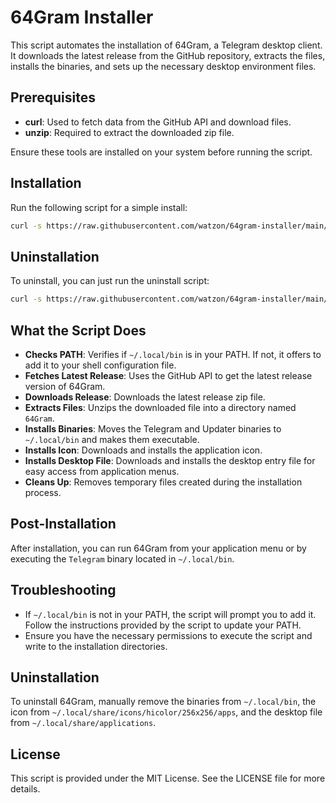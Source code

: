 # 64Gram Installer

This script automates the installation of 64Gram, a Telegram desktop client. It downloads the latest release from the GitHub repository, extracts the files, installs the binaries, and sets up the necessary desktop environment files.

## Prerequisites

- **curl**: Used to fetch data from the GitHub API and download files.
- **unzip**: Required to extract the downloaded zip file.

Ensure these tools are installed on your system before running the script.

## Installation

Run the following script for a simple install:
```bash
curl -s https://raw.githubusercontent.com/watzon/64gram-installer/main/install.sh | bash
```

## Uninstallation

To uninstall, you can just run the uninstall script:
```bash
curl -s https://raw.githubusercontent.com/watzon/64gram-installer/main/uninstall.sh | bash
```


## What the Script Does

- **Checks PATH**: Verifies if `~/.local/bin` is in your PATH. If not, it offers to add it to your shell configuration file.
- **Fetches Latest Release**: Uses the GitHub API to get the latest release version of 64Gram.
- **Downloads Release**: Downloads the latest release zip file.
- **Extracts Files**: Unzips the downloaded file into a directory named `64Gram`.
- **Installs Binaries**: Moves the Telegram and Updater binaries to `~/.local/bin` and makes them executable.
- **Installs Icon**: Downloads and installs the application icon.
- **Installs Desktop File**: Downloads and installs the desktop entry file for easy access from application menus.
- **Cleans Up**: Removes temporary files created during the installation process.

## Post-Installation

After installation, you can run 64Gram from your application menu or by executing the `Telegram` binary located in `~/.local/bin`.

## Troubleshooting

- If `~/.local/bin` is not in your PATH, the script will prompt you to add it. Follow the instructions provided by the script to update your PATH.
- Ensure you have the necessary permissions to execute the script and write to the installation directories.

## Uninstallation

To uninstall 64Gram, manually remove the binaries from `~/.local/bin`, the icon from `~/.local/share/icons/hicolor/256x256/apps`, and the desktop file from `~/.local/share/applications`.

## License

This script is provided under the MIT License. See the LICENSE file for more details.

